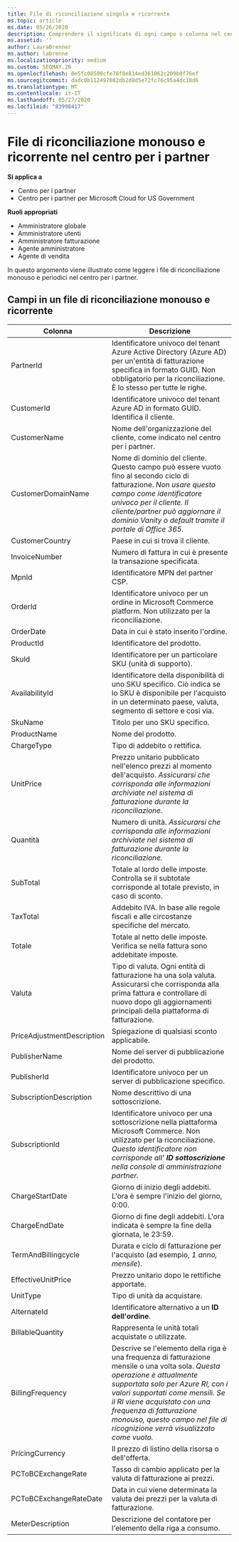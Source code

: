 ```yaml
---
title: File di riconciliazione singola e ricorrente
ms.topic: article
ms.date: 05/26/2020
description: Comprendere il significato di ogni campo o colonna nel centro per i partner e riconciliare i file una sola volta.
ms.assetid: ''
author: LauraBrenner
ms.author: labrenne
ms.localizationpriority: medium
ms.custom: SEOMAY.20
ms.openlocfilehash: 0e5fc08500cfe78f8e814ed361062c209b0f76ef
ms.sourcegitcommit: dadc0b112497802db2d8d5e72fc76c95a4dc18d6
ms.translationtype: MT
ms.contentlocale: it-IT
ms.lasthandoff: 05/27/2020
ms.locfileid: "83998417"
---
```

# <a name="one-time-and-recurring-reconciliation-files-in-partner-center"></a>File di riconciliazione monouso e ricorrente nel centro per i partner

**Si applica a**

- Centro per i partner
- Centro per i partner per Microsoft Cloud for US Government

**Ruoli appropriati**

- Amministratore globale
- Amministratore utenti
- Amministratore fatturazione
- Agente amministratore
- Agente di vendita

In questo argomento viene illustrato come leggere i file di riconciliazione monouso e periodici nel centro per i partner.

## <a name="fields-in-one-time-and-recurring-reconciliation-files"></a>Campi in un file di riconciliazione monouso e ricorrente

| Colonna | Descrizione |
| ------ | ----------- |
| PartnerId | Identificatore univoco del tenant Azure Active Directory (Azure AD) per un'entità di fatturazione specifica in formato GUID. Non obbligatorio per la riconciliazione. È lo stesso per tutte le righe. |
| CustomerId | Identificatore univoco del tenant Azure AD in formato GUID. Identifica il cliente. |
| CustomerName | Nome dell'organizzazione del cliente, come indicato nel centro per i partner. |
| CustomerDomainName | Nome di dominio del cliente. Questo campo può essere vuoto fino al secondo ciclo di fatturazione. *Non usare questo campo come identificatore univoco per il cliente. Il cliente/partner può aggiornare il dominio Vanity o default tramite il portale di Office 365.* |
| CustomerCountry | Paese in cui si trova il cliente. |
| InvoiceNumber | Numero di fattura in cui è presente la transazione specificata. |
| MpnId | Identificatore MPN del partner CSP. |
| OrderId | Identificatore univoco per un ordine in Microsoft Commerce platform. Non utilizzato per la riconciliazione. |
| OrderDate | Data in cui è stato inserito l'ordine. |
| ProductId | Identificatore del prodotto. |
| SkuId | Identificatore per un particolare SKU (unità di supporto). |
| AvailabilityId | Identificatore della disponibilità di uno SKU specifico. Ciò indica se lo SKU è disponibile per l'acquisto in un determinato paese, valuta, segmento di settore e così via. |
| SkuName | Titolo per uno SKU specifico. |
| ProductName | Nome del prodotto. |
| ChargeType | Tipo di addebito o rettifica. |
| UnitPrice | Prezzo unitario pubblicato nell'elenco prezzi al momento dell'acquisto. *Assicurarsi che corrisponda alle informazioni archiviate nel sistema di fatturazione durante la riconciliazione.* |
| Quantità | Numero di unità. *Assicurarsi che corrisponda alle informazioni archiviate nel sistema di fatturazione durante la riconciliazione.* |
| SubTotal | Totale al lordo delle imposte. Controlla se il subtotale corrisponde al totale previsto, in caso di sconto. |
| TaxTotal | Addebito IVA. In base alle regole fiscali e alle circostanze specifiche del mercato. |
| Totale | Totale al netto delle imposte. Verifica se nella fattura sono addebitate imposte. |
| Valuta | Tipo di valuta. Ogni entità di fatturazione ha una sola valuta. Assicurarsi che corrisponda alla prima fattura e controllare di nuovo dopo gli aggiornamenti principali della piattaforma di fatturazione. |
| PriceAdjustmentDescription | Spiegazione di qualsiasi sconto applicabile. |
| PublisherName | Nome del server di pubblicazione del prodotto.
| PublisherId | Identificatore univoco per un server di pubblicazione specifico. |
| SubscriptionDescription | Nome descrittivo di una sottoscrizione. |
| SubscriptionId | Identificatore univoco per una sottoscrizione nella piattaforma Microsoft Commerce. Non utilizzato per la riconciliazione. *Questo identificatore non corrisponde all' **ID sottoscrizione** nella console di amministrazione partner.* |
| ChargeStartDate | Giorno di inizio degli addebiti. L'ora è sempre l'inizio del giorno, 0:00. |
| ChargeEndDate | Giorno di fine degli addebiti. L'ora indicata è sempre la fine della giornata, le 23:59. |
| TermAndBillingcycle | Durata e ciclo di fatturazione per l'acquisto (ad esempio, *1 anno, mensile*). |
| EffectiveUnitPrice | Prezzo unitario dopo le rettifiche apportate. |
| UnitType | Tipo di unità da acquistare. |
| AlternateId | Identificatore alternativo a un **ID dell'ordine**. |
| BillableQuantity | Rappresenta le unità totali acquistate o utilizzate. |
| BillingFrequency | Descrive se l'elemento della riga è una frequenza di fatturazione mensile o una volta sola. *Questa operazione è attualmente supportata solo per Azure RI, con i valori supportati come mensili. Se il RI viene acquistato con una frequenza di fatturazione monouso, questo campo nel file di ricognizione verrà visualizzato come vuoto.* |
| PricingCurrency | Il prezzo di listino della risorsa o dell'offerta. |
| PCToBCExchangeRate | Tasso di cambio applicato per la valuta di fatturazione ai prezzi. |
| PCToBCExchangeRateDate | Data in cui viene determinata la valuta dei prezzi per la valuta di fatturazione. |
| MeterDescription | Descrizione del contatore per l'elemento della riga a consumo. |
